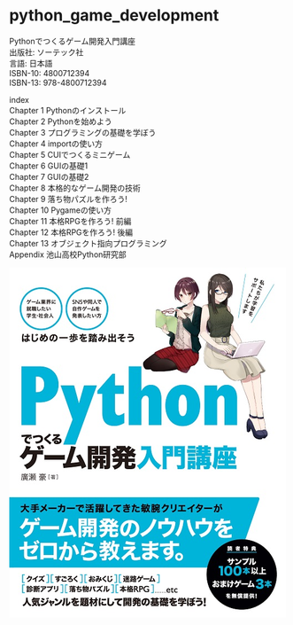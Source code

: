 # python_game_development
Pythonでつくるゲーム開発入門講座  
出版社: ソーテック社  
言語: 日本語  
ISBN-10: 4800712394  
ISBN-13: 978-4800712394  

index  
Chapter 1 Pythonのインストール  
Chapter 2 Pythonを始めよう  
Chapter 3 プログラミングの基礎を学ぼう  
Chapter 4 importの使い方  
Chapter 5 CUIでつくるミニゲーム  
Chapter 6 GUIの基礎1   
Chapter 7 GUIの基礎2   
Chapter 8 本格的なゲーム開発の技術  
Chapter 9 落ち物パズルを作ろう!   
Chapter 10 Pygameの使い方  
Chapter 11 本格RPGを作ろう! 前編  
Chapter 12 本格RPGを作ろう! 後編  
Chapter 13 オブジェクト指向プログラミング  
Appendix 池山高校Python研究部  

![pyGameDev](https://github.com/chc1129/image/blob/master/python_game_development/pyGameDev.png)
